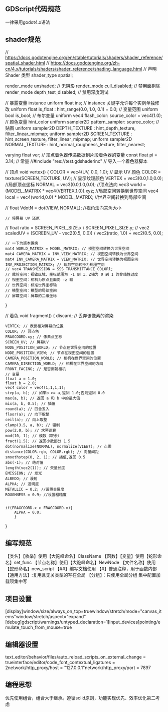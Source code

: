 ## GDScript代码规范
一律采用godot4.x语法
## shader规范
// https://docs.godotengine.org/en/stable/tutorials/shaders/shader_reference/spatial_shader.html
// https://docs.godotengine.org/zh-cn/4.x/tutorials/shaders/shader_reference/shading_language.html
// 声明 Shader 类型
shader_type spatial;


render_mode unshaded; // 无阴影
render_mode cull_disabled; // 禁用面剔除
render_mode depth_test_disabled; // 禁用深度测试


// 暴露变量
instance uniform float ins; // instance 关键字允许每个实例单独修改
uniform float is_float : hint_range(0.0, 1.0, 0.1) = 0.0; // 变量范围
uniform bool is_bool; // 布尔变量
uniform vec4 flash_color: source_color = vec4(1.0); // 颜色变量 hint_color
uniform sampler2D pattern_sampler: source_color; // 贴图
uniform sampler2D DEPTH_TEXTURE : hint_depth_texture, filter_linear_mipmap;
uniform sampler2D SCREEN_TEXTURE : hint_screen_texture, filter_linear_mipmap;
uniform sampler2D NORMAL_TEXTURE : hint_normal_roughness_texture, filter_nearest;


varying float ver; // 顶点着色器传递数据到片段着色器的变量
const float pi = 3.14; // 常量
//#include "res://test.gdshaderinc" // 导入一个着色器脚本


// 顶点
void vertex()
{
	COLOR = vec4(UV, 0.0, 1.0); // 显示 UV 颜色
	COLOR = texture(SCREEN_TEXTURE, UV); // 显示纹理颜色
	VERTEX = vec3(0.0,1.0,0.0); //局部顶点坐标
	NORMAL = vec3(0.0,1.0,0.0); //顶点法向
	vec3 world = (MODEL_MATRIX * vec4(VERTEX,1.0)).xyz; //局部空间转换到世界空间
	vec4 local = vec4(world,0.0) * MODEL_MATRIX; //世界空间转换到局部空间


//	float VdotN = dot(VIEW, NORMAL); //视角法向夹角大小


	// 将屏幕 UV 还原
//	float ratio = SCREEN_PIXEL_SIZE.x / SCREEN_PIXEL_SIZE.y;
//	vec2 scaledUV = (SCREEN_UV - vec2(0.5, 0.0)) / vec2(ratio, 1.0) + vec2(0.5, 0.0);


	// 一下为版本置换
	mat4 WORLD_MATRIX = MODEL_MATRIX; // 模型空间转换为世界空间
	mat4 CAMERA_MATRIX = INV_VIEW_MATRIX; // 视图空间转换为世界空间
	mat4 INV_CAMERA_MATRIX = VIEW_MATRIX; // 世界空间转换为视图空间
	INV_PROJECTION_MATRIX; // 裁剪空间转换为视图空间
	// vec4 TRANSMISSION = SSS_TRANSMITTANCE_COLORl;
	// 裁剪空间：视锥区域，坐标范围为 -1 到 1，Z轴为 0 到 1 的非线性过度
	// 视图空间：相机为原点且面向 -z 轴
	// 世界空间：标准世界坐标轴
	// 模型空间：模型的局部空间
	// 屏幕空间：屏幕的二维坐标
}


// 着色
void fragment() {
	discard; // 丢弃该像素的渲染


	VERTEX; // 表面相对屏幕的位置
	COLOR; // 顶点色
	FRAGCOORD.xy; // 像素点坐标
	SCREEN_UV; // 屏幕UV
	NODE_POSITION_WORLD; // 节点在世界空间的位置
	NODE_POSITION_VIEW; // 节点在视图空间的位置
	CAMERA_POSITION_WORLD; // 相机在世界空间的位置
	CAMERA_DIRECTION_WORLD; // 相机在世界空间的方向
	FRONT_FACING; // 是否面朝相机
	// 变量
	float a = 1.0;
	float b = 2.0;
	vec4 color = vec4(1,1,1,1);
	step(a, b); // 如果b >= a,返回 1.0;否则返回 0.0
	max(a, b); // 返回 a 和 b 中的最大值
	mix(a, b, 0.5); // 插值
	round(a); // 四舍五入
	floor(a); // 向下取整
	ceil(a); // 向上取整
	clamp(3.5, a, b); // 钳制
	pow(2.0, b); // 求幂运算
	mod(10, 1); // 模数（取余）
	fract(1.5); // 返回小数部分 1.5
	dot(normalize(NORMAL), normalize(VIEW)); // 点乘
	distance(COLOR.rgb, COLOR.rgb); // 向量间距
	smoothstep(0, 2, 1); // 插值,返回 0.5
	abs(-1); // 绝对值
	length(vec2(1)); // 矢量长度
	EMISSION; // 发光
	ALBEDO; // 漫射
	ALPHA; // 透明度
	METALLIC = 0.2; //设置金属度
	ROUGHNESS = 0.9; //设置粗糙度


	if(FRAGCOORD.x > FRAGCOORD.x){
		ALPHA = 0.0;
		}
}
 
## 编写规范
【类名】【枚举】使用【大驼峰命名】ClassName
【函数】【变量】使用【蛇形命名】set_func
【节点名称】使用【大驼峰命名】NewNode
【文件名称】使用【蛇形命名】new_script
【##】编写文档使用
【#】普通注释，用于函数内部
【通用方法】:复用且无关类型的写在全局
【分组】：只使用全局分组
集中配置加载项集中写
## 项目设置
[display]window/size/always_on_top=truewindow/stretch/mode="canvas_items"window/stretch/aspect="expand"[debug]gdscript/warnings/untyped_declaration=1[input_devices]pointing/emulate_touch_from_mouse=true
## 编辑器设置
text_editor/behavior/files/auto_reload_scripts_on_external_change = trueinterface/editor/code_font_contextual_ligatures = 2network/http_proxy/host = "127.0.0.1"network/http_proxy/port = 7897


## 编程思想
优先使用组合，组合大于继承。遵循solid原则，功能实现优先、效率优化第二考虑
